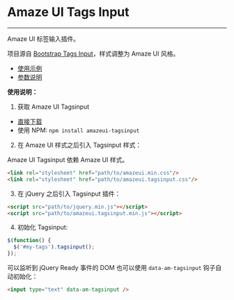 # Amaze UI Tags Input
---

Amaze UI 标签输入插件。

项目源自 [Bootstrap Tags Input](https://github.com/timschlechter/bootstrap-tagsinput)，样式调整为 Amaze UI 风格。

- [使用示例](http://amazeui.github.io/tagsinput/docs/demo.html)
- [参数说明](http://amazeui.github.io/tagsinput/docs/options.html)

**使用说明：**

1. 获取 Amaze UI Tagsinput

  - [直接下载](https://github.com/amazeui/tagsinput/archive/master.zip)
  - 使用 NPM: `npm install amazeui-tagsinput`

2. 在 Amaze UI 样式之后引入 Tagsinput 样式：

  Amaze UI Tagsinput 依赖 Amaze UI 样式。

  ```html
  <link rel="stylesheet" href="path/to/amazeui.min.css"/>
  <link rel="stylesheet" href="path/to/amazeui.tagsinput.css"/>
  ```

3. 在 jQuery 之后引入 Tagsinput 插件：

  ```html
  <script src="path/to/jquery.min.js"></script>
  <script src="path/to/amazeui.tagsinput.min.js"></script>
  ```

4. 初始化 Tagsinput:

  ```js
  $(function() {
    $('#my-tags').tagsinput();
  });
  ```

  可以监听到 jQuery Ready 事件的 DOM 也可以使用 `data-am-tagsinput` 钩子自动初始化：

  ```html
  <input type="text" data-am-tagsinput />
  ```
